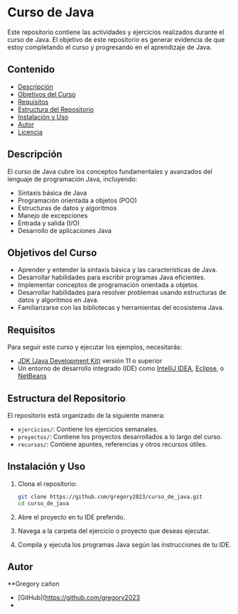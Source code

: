 # Curso de Java

Este repositorio contiene las actividades y ejercicios realizados durante el curso de Java. El objetivo de este repositorio es generar evidencia de que estoy completando el curso y progresando en el aprendizaje de Java.

## Contenido

- [Descripción](#descripción)
- [Objetivos del Curso](#objetivos-del-curso)
- [Requisitos](#requisitos)
- [Estructura del Repositorio](#estructura-del-repositorio)
- [Instalación y Uso](#instalación-y-uso)
- [Autor](#autor)
- [Licencia](#licencia)

## Descripción

El curso de Java cubre los conceptos fundamentales y avanzados del lenguaje de programación Java, incluyendo:

- Sintaxis básica de Java
- Programación orientada a objetos (POO)
- Estructuras de datos y algoritmos
- Manejo de excepciones
- Entrada y salida (I/O)
- Desarrollo de aplicaciones Java

## Objetivos del Curso

- Aprender y entender la sintaxis básica y las características de Java.
- Desarrollar habilidades para escribir programas Java eficientes.
- Implementar conceptos de programación orientada a objetos.
- Desarrollar habilidades para resolver problemas usando estructuras de datos y algoritmos en Java.
- Familiarizarse con las bibliotecas y herramientas del ecosistema Java.

## Requisitos

Para seguir este curso y ejecutar los ejemplos, necesitarás:

- [JDK (Java Development Kit)](https://www.oracle.com/java/technologies/javase-jdk11-downloads.html) versión 11 o superior
- Un entorno de desarrollo integrado (IDE) como [IntelliJ IDEA](https://www.jetbrains.com/idea/download/), [Eclipse](https://www.eclipse.org/downloads/), o [NetBeans](https://netbeans.apache.org/download/index.html)

## Estructura del Repositorio

El repositorio está organizado de la siguiente manera:

- `ejercicios/`: Contiene los ejercicios semanales.
- `proyectos/`: Contiene los proyectos desarrollados a lo largo del curso.
- `recursos/`: Contiene apuntes, referencias y otros recursos útiles.

## Instalación y Uso

1. Clona el repositorio:

    ```sh
    git clone https://github.com/gregory2023/curso_de_java.git
    cd curso_de_java
    ```

2. Abre el proyecto en tu IDE preferido.
3. Navega a la carpeta del ejercicio o proyecto que deseas ejecutar.
4. Compila y ejecuta los programas Java según las instrucciones de tu IDE.

## Autor

**Gregory cañon
- [GitHub](https://github.com/gregory2023
-

